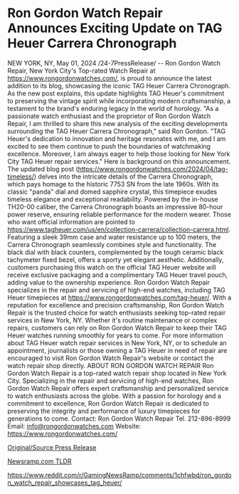 # Ron Gordon Watch Repair Announces Exciting Update on TAG Heuer Carrera Chronograph

NEW YORK, NY, May 01, 2024 /24-7PressRelease/ -- Ron Gordon Watch Repair, New York City's Top-rated Watch Repair at https://www.rongordonwatches.com/, is proud to announce the latest addition to its blog, showcasing the iconic TAG Heuer Carrera Chronograph. As the new post explains, this update highlights TAG Heuer's commitment to preserving the vintage spirit while incorporating modern craftsmanship, a testament to the brand's enduring legacy in the world of horology.  "As a passionate watch enthusiast and the proprietor of Ron Gordon Watch Repair, I am thrilled to share this new analysis of the exciting developments surrounding the TAG Heuer Carrera Chronograph," said Ron Gordon. "TAG Heuer's dedication to innovation and heritage resonates with me, and I am excited to see them continue to push the boundaries of watchmaking excellence. Moreover, I am always eager to help those looking for New York City TAG Heuer repair services."  Here is background on this announcement. The updated blog post (https://www.rongordonwatches.com/2024/04/tag-timeless/) delves into the intricate details of the Carrera Chronograph, which pays homage to the historic 7753 SN from the late 1960s. With its classic "panda" dial and domed sapphire crystal, this timepiece exudes timeless elegance and exceptional readability. Powered by the in-house TH20-00 caliber, the Carrera Chronograph boasts an impressive 80-hour power reserve, ensuring reliable performance for the modern wearer. Those who want official information are pointed to https://www.tagheuer.com/us/en/collection-carrera/collection-carrera.html.  Featuring a sleek 39mm case and water resistance up to 100 meters, the Carrera Chronograph seamlessly combines style and functionality. The black dial with black counters, complemented by the tough ceramic black tachymeter fixed bezel, offers a sporty yet elegant aesthetic. Additionally, customers purchasing this watch on the official TAG Heuer website will receive exclusive packaging and a complimentary TAG Heuer travel pouch, adding value to the ownership experience.  Ron Gordon Watch Repair specializes in the repair and servicing of high-end watches, including TAG Heuer timepieces at https://www.rongordonwatches.com/tag-heuer/. With a reputation for excellence and precision craftsmanship, Ron Gordon Watch Repair is the trusted choice for watch enthusiasts seeking top-rated repair services in New York, NY. Whether it's routine maintenance or complex repairs, customers can rely on Ron Gordon Watch Repair to keep their TAG Heuer watches running smoothly for years to come.  For more information about TAG Heuer watch repair services in New York, NY, or to schedule an appointment, journalists or those owning a TAG Heuer in need of repair are encouraged to visit Ron Gordon Watch Repair's website or contact the watch repair shop directly.  ABOUT RON GORDON WATCH REPAIR  Ron Gordon Watch Repair is a top-rated watch repair shop located in New York City. Specializing in the repair and servicing of high-end watches, Ron Gordon Watch Repair offers expert craftsmanship and personalized service to watch enthusiasts across the globe. With a passion for horology and a commitment to excellence, Ron Gordon Watch Repair is dedicated to preserving the integrity and performance of luxury timepieces for generations to come.  Contact: Ron Gordon Watch Repair Tel. 212-896-8999 Email: info@rongordonwatches.com Website: https://www.rongordonwatches.com/ 

[Original/Source Press Release](https://www.24-7pressrelease.com/press-release/510516/ron-gordon-watch-repair-announces-exciting-update-on-tag-heuer-carrera-chronograph)
                    

[Newsramp.com TLDR](None) 

https://www.reddit.com/r/GamingNewsRamp/comments/1chfwbd/ron_gordon_watch_repair_showcases_tag_heuer/